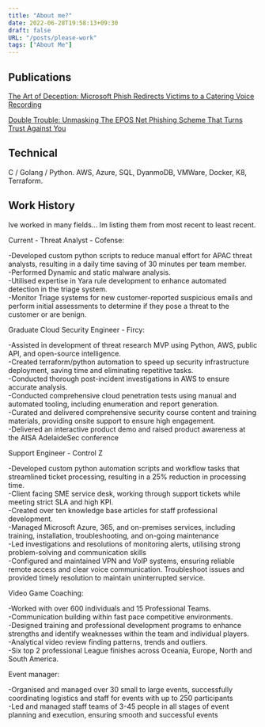 ```yaml
---
title: "About me?"
date: 2022-06-28T19:58:13+09:30
draft: false
URL: "/posts/please-work"
tags: ["About Me"]
---
```



## Publications 
[The Art of Deception: Microsoft Phish Redirects Victims to a Catering Voice Recording](https://cofense.com/blog/the-art-of-deception-microsoft-phish-redirects-victims-to-a-catering-voice-recording/) 

[Double Trouble: Unmasking The EPOS Net Phishing Scheme That Turns Trust Against You](https://cofense.com/blog/double-trouble-unmasking-the-epos-net-phishing-scheme-that-turns-trust-against-you/)


## Technical
C / Golang / Python.
AWS, Azure, SQL, DyanmoDB, VMWare, Docker, K8, Terraform.

## Work History   
Ive worked in many fields... Im listing them from most recent to least recent. 

Current - Threat Analyst - Cofense:

-Developed custom python scripts to reduce manual effort for APAC threat analysts, resulting in a daily time saving of 30 minutes per team member.  
-Performed Dynamic and static malware analysis.   
-Utilised expertise in Yara rule development to enhance automated detection in the triage system.   
-Monitor Triage systems for new customer-reported suspicious emails and perform initial assessments to determine if they pose a threat to the customer or are benign.   



Graduate Cloud Security Engineer - Fircy:

-Assisted in development of threat research MVP using Python, AWS, public API, and open-source intelligence.   
-Created terraform/python automation to speed up security infrastructure deployment, saving time and eliminating repetitive tasks.   
-Conducted thorough post-incident investigations in AWS to ensure accurate analysis.   
-Conducted comprehensive cloud penetration tests using manual and automated tooling, including enumeration and report generation.   
-Curated and delivered comprehensive security course content and training materials, providing onsite support to ensure high engagement.   
-Delivered an interactive product demo and raised product awareness at the AISA AdelaideSec conference   

Support Engineer - Control Z

-Developed custom python automation scripts and workflow tasks that streamlined ticket processing, resulting in a 25% reduction in processing time.   
-Client facing SME service desk, working through support tickets while meeting strict SLA and high KPI.   
-Created over ten knowledge base articles for staff professional development.   
-Managed Microsoft Azure, 365, and on-premises services, including training, installation, troubleshooting, and on-going maintenance    
-Led investigations and resolutions of monitoring alerts, utilising strong problem-solving and communication skills    
-Configured and maintained VPN and VoIP systems, ensuring reliable remote access and clear voice communication. Troubleshoot issues and provided timely resolution to maintain uninterrupted service.    


Video Game Coaching:

-Worked with over 600 individuals and 15 Professional Teams.   
-Communication building within fast pace competitive environments.    
-Designed training and professional development programs to enhance strengths and identify weaknesses within the team and individual players.    
-Analytical video review finding patterns, trends and outliers.    
-Six top 2 professional League finishes across Oceania, Europe, North and South America.     


Event manager:

-Organised and managed over 30 small to large events, successfully coordinating logistics and staff for events with up to 250 participants    
-Led and managed staff teams of 3-45 people in all stages of event planning and execution, ensuring smooth and successful events    






